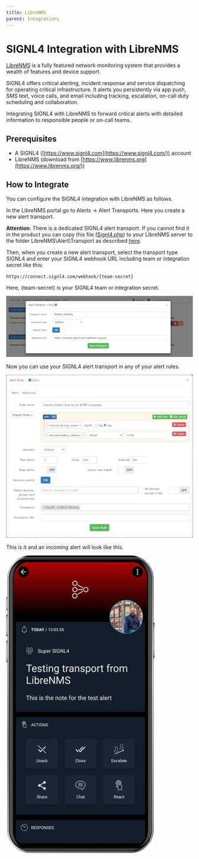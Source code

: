 ```yaml
---
title: LibreNMS
parent: Integrations
---
```


# SIGNL4 Integration with LibreNMS

[LibreNMS](https://www.librenms.org/) is a fully featured network monitoring system that provides a wealth of features and device support.

SIGNL4 offers critical alerting, incident response and service dispatching for operating critical infrastructure. It alerts you persistently via app push, SMS text, voice calls, and email including tracking, escalation, on-call duty scheduling and collaboration.

Integrating SIGNL4 with LibreNMS to forward critical alerts with detailed information to responsible people or on-call teams.

## Prerequisites

- A SIGNL4 ([https://www.signl4.com](https://www.signl4.com/)) account
- LibreNMS (download from [https://www.librenms.org](https://www.librenms.org/))

## How to Integrate

You can configure the SIGNL4 integration with LibreNMS as follows.

In the LibreNMS portal go to Alerts -> Alert Transports. Here you create a new alert transport.

**Attention**: There is a dedicated SIGNL4 alert transport. If you cannot find it in the product you can copy this file ([Signl4.php](Signl4.php)) to your LibreNMS server to the folder LibreNMS\Alert\Transport as described [here](https://docs.librenms.org/Alerting/Creating-Transport/).

Then, when you create a new alert transport, select the transport type SIGNL4 and enter your SIGNL4 webhook URL including team or integration secret like this:

```
https://connect.signl4.com/webhook/{team-secret}
```
Here, {team-secret} is your SIGNL4 team or integration secret.

![LibreNMS Alert Transport](librenms-alert-transport.png)

Now you can use your SIGNL4 alert transport in any of your alert rules.

![LibreNMS Alert Rule](librenms-alert-rule.png)

This is it and an incoming alert will look like this.

![LibreNMS Alert in SIGNL4](signl4-librenms.png)

